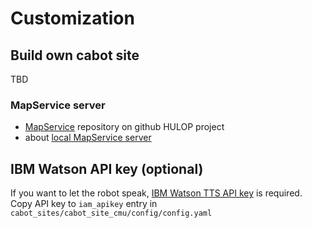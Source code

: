 # Customization

## Build own cabot site

TBD

### MapService server

- [MapService](https://github.com/hulop/MapService) repository on github HULOP project
- about [local MapService server](local-map-service.md)

## IBM Watson API key (optional)

If you want to let the robot speak, [IBM Watson TTS API key](https://cloud.ibm.com/apidocs/text-to-speech) is required.
Copy API key to `iam_apikey` entry in `cabot_sites/cabot_site_cmu/config/config.yaml`
